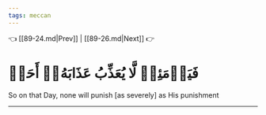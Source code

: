 ```yaml
---
tags: meccan
---
```


👈 [[89-24.md|Prev]] | [[89-26.md|Next]] 👉

# فَيَوۡمَئِذٖ لَّا يُعَذِّبُ عَذَابَهُۥٓ أَحَدٞ

So on that Day, none will punish [as severely] as His punishment

---

